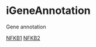 # iGeneAnnotation
Gene annotation



[NFKB1](https://github.com/whaosmith/iGeneAnnotation/blob/master/NFKB1)
[NFKB2](https://github.com/whaosmith/iGeneAnnotation/blob/master/NFKB2)

